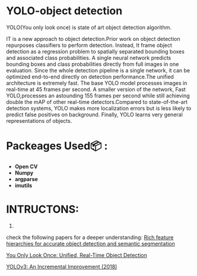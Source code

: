 # YOLO-object detection

YOLO(You only look once) is state of art object detection algorithm.


IT is a new approach to object detection.Prior work on object detection repurposes classifiers to perform detection. Instead, It frame object detection as a regression problem to spatially separated bounding boxes and associated class probabilities. A single neural network predicts bounding boxes and class probabilities directly from full images in one evaluation. Since the whole detection pipeline is a single network, it can be optimized end-to-end directly on detection performance.The unified architecture is extremely fast. The base YOLO model processes images in real-time at 45 frames per second. A smaller version of the network, Fast YOLO,processes an astounding 155 frames per second while still achieving double the mAP of other real-time detectors.Compared to state-of-the-art detection systems, YOLO makes more localization errors but is less likely to predict false positives on background. Finally, YOLO learns very general representations of objects. 


# Packeages Used:package: :
* **Open CV**
* **Numpy**
* **argparse**
* **imutils**
# INTRUCTONS:
1.


check the following papers for a deeper understanding:
[Rich feature hierarchies for accurate object detection and semantic segmentation](https://arxiv.org/abs/1311.2524)

[ You Only Look Once: Unified, Real-Time Object Detection](https://arxiv.org/abs/1506.02640)

[YOLOv3: An Incremental Improvement (2018)](https://arxiv.org/abs/1804.02767)

